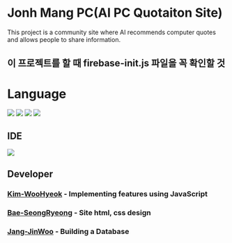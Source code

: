 # Jonh Mang PC(AI PC Quotaiton Site)

This project is a community site where AI recommends computer quotes and allows people to share information.

## 이 프로젝트를 할 때 firebase-init.js 파일을 꼭 확인할 것

# Language

<p align='left'>
  <img src="https://img.shields.io/badge/HTML-E34F26?style=flat-square&logo=HTML5&logoColor=white"/>
  <img src="https://img.shields.io/badge/CSS3-1572B6?style=flat-square&logo=css3&logoColor=white"/>
  <img src="https://img.shields.io/badge/JavaScript-F7DF1E?style=flat-square&logo=JavaScript&logoColor=white"/>
  <img src="https://img.shields.io/badge/FireBase-FF0000?style=flat-square&logo=FireBase&logoColor=white"/>
</p>

## IDE

<p align='left'>
  <img src="https://img.shields.io/badge/Visual Studio Code-007ACC?style=flat-square&logo=Visual Studio Code&logoColor=white"/>
</p>

## Developer

### <a href="https://github.com/NLessW">Kim-WooHyeok</a> - Implementing features using JavaScript

### <a href="https://github.com/Baeseongryeong">Bae-SeongRyeong</a> - Site html, css design

### <a href="https://github.com/jangjangjin">Jang-JinWoo</a> - Building a Database
